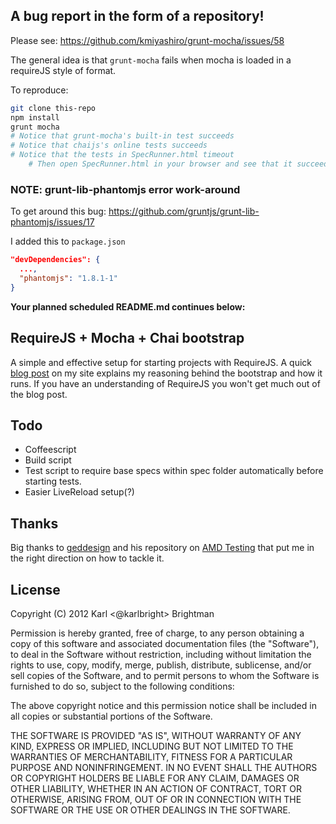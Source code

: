 ## A bug report in the form of a repository!

Please see: https://github.com/kmiyashiro/grunt-mocha/issues/58

The general idea is that `grunt-mocha` fails when mocha is loaded in a requireJS style of format.

To reproduce:

```bash
git clone this-repo
npm install
grunt mocha
# Notice that grunt-mocha's built-in test succeeds
# Notice that chaijs's online tests succeeds
# Notice that the tests in SpecRunner.html timeout
    # Then open SpecRunner.html in your browser and see that it succeeds.
```

### NOTE: grunt-lib-phantomjs error work-around

To get around this bug: https://github.com/gruntjs/grunt-lib-phantomjs/issues/17

I added this to `package.json`

```json
"devDependencies": {
  ...,
  "phantomjs": "1.8.1-1"
}
```

**Your planned scheduled README.md continues below:**

## RequireJS + Mocha + Chai bootstrap

A simple and effective setup for starting projects with RequireJS. A quick [blog post](http://karlbrig.ht/20120608-requirejs-mocha-chai-bootstrap.html) on my site explains my reasoning behind the bootstrap and how it runs. If you have an understanding of RequireJS you won't get much out of the blog post.

## Todo

* Coffeescript
* Build script
* Test script to require base specs within spec folder automatically before starting tests.
* Easier LiveReload setup(?)

## Thanks

Big thanks to [geddesign](http://github.com/geddesign/) and his repository on [AMD Testing](http://github.com/geddesign/amd-testing) that put me in the right direction on how to tackle it.

## License

Copyright (C) 2012 Karl <@karlbright> Brightman

Permission is hereby granted, free of charge, to any person obtaining a copy of this software and associated documentation files (the "Software"), to deal in the Software without restriction, including without limitation the rights to use, copy, modify, merge, publish, distribute, sublicense, and/or sell copies of the Software, and to permit persons to whom the Software is furnished to do so, subject to the following conditions:

The above copyright notice and this permission notice shall be included in all copies or substantial portions of the Software.

THE SOFTWARE IS PROVIDED "AS IS", WITHOUT WARRANTY OF ANY KIND, EXPRESS OR IMPLIED, INCLUDING BUT NOT LIMITED TO THE WARRANTIES OF MERCHANTABILITY, FITNESS FOR A PARTICULAR PURPOSE AND NONINFRINGEMENT. IN NO EVENT SHALL THE AUTHORS OR COPYRIGHT HOLDERS BE LIABLE FOR ANY CLAIM, DAMAGES OR OTHER LIABILITY, WHETHER IN AN ACTION OF CONTRACT, TORT OR OTHERWISE, ARISING FROM, OUT OF OR IN CONNECTION WITH THE SOFTWARE OR THE USE OR OTHER DEALINGS IN THE SOFTWARE.
